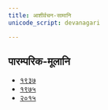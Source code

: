 ```yaml
---
title: आशीर्वचन-सामानि 
unicode_script: devanagari  

--- 
```


## पारम्परिक-मूलानि

- [१९३७](https://archive.org/stream/sAmaveda-jaiminIya-paravastu-paramparA-docs/sAmaveda-paravastu-1937#page/n115/mode/1up)
- [१९७५](https://archive.org/stream/sAmaveda-jaiminIya-paravastu-paramparA-docs/sAmaveda-paravastu-1975#page/n102/mode/1up)
- [२०१५](https://archive.org/stream/sAmaveda-jaiminIya-paravastu-paramparA-docs/AASHEERVACHANA%20SAAMAANI#mode/1up)

<div class="js_include" url="../../indra/paravastu-saama/harishrInidhanam.md"  newLevelForH1="2" includeTitle="true"> </div>  
<div class="js_include" url="../../soma/paravastu-saama/yashas.md"  newLevelForH1="2" includeTitle="true"> </div>  
<div class="js_include" url="../../soma/paravastu-saama/dIrgham.md"  newLevelForH1="2" includeTitle="true"> </div>  
<div class="js_include" url="../../soma/paravastu-saama/AdIShAdiyyam.md"  newLevelForH1="2" includeTitle="true"> </div>  
<div class="js_include" url="../../indra/paravastu-saama/gAram.md"  newLevelForH1="2" includeTitle="true"> </div>  
<div class="js_include" url="../../soma/paravastu-saama/mahAvAtsapram.md"  newLevelForH1="2" includeTitle="true"> </div>  
<div class="js_include" url="../../soma/paravastu-saama/vAtsaprottaram.md"  newLevelForH1="2" includeTitle="true"> </div>  
<div class="js_include" url="../../indra/paravastu-saama/rathantaram.md"  newLevelForH1="2" includeTitle="true"> </div>  
<div class="js_include" url="../../soma/paravastu-saama/tavAham-mahAvairAjam.md"  newLevelForH1="2" includeTitle="true"> </div>  
<div class="js_include" url="../../agni/paravastu-saama/mahAvaishvAmitram.md"  newLevelForH1="2" includeTitle="true"> </div>  
<div class="js_include" url="../../indra/paravastu-saama/shrAyantIyam.md"  newLevelForH1="2" includeTitle="true"> </div>  
<div class="js_include" url="../../indra/paravastu-saama/piba-somam-mahAvairAjam.md"  newLevelForH1="2" includeTitle="true"> </div>  
<div class="js_include" url="../../agni/paravastu-saama/mahAvaishvAnara-vratam.md"  newLevelForH1="2" includeTitle="true"> </div>  
